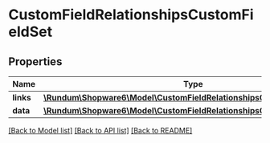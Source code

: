 # CustomFieldRelationshipsCustomFieldSet

## Properties
Name | Type | Description | Notes
------------ | ------------- | ------------- | -------------
**links** | [**\Rundum\Shopware6\Model\CustomFieldRelationshipsCustomFieldSetLinks**](CustomFieldRelationshipsCustomFieldSetLinks.md) |  | [optional] 
**data** | [**\Rundum\Shopware6\Model\CustomFieldRelationshipsCustomFieldSetData**](CustomFieldRelationshipsCustomFieldSetData.md) |  | [optional] 

[[Back to Model list]](../../README.md#documentation-for-models) [[Back to API list]](../../README.md#documentation-for-api-endpoints) [[Back to README]](../../README.md)

